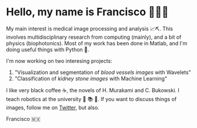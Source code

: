 # Hello, my name is Francisco 👨🏾‍💻

My main interest is medical image processing and analysis 📈⛏️. This involves multidisciplinary research from computing (mainly), and a bit of physics (biophotonics). Most of my work has been done in Matlab, and I'm doing useful things with Python 🐍. 

I'm now working on two interesing projects: 
  1. "Visualization and segmentation of *blood vessels images* with Wavelets"
  2. "Classification of *kidney stone images* with Machine Learning"

I like very black coffee ☕, the novels of H. Murakami and C. Bukowski. I teach robotics at the university 🤖 📚 🎒. 
If you want to discuss things of images, follow me on [Twitter](https://twitter.com/Friscolt), but also. 

Francisco 🇲🇽
